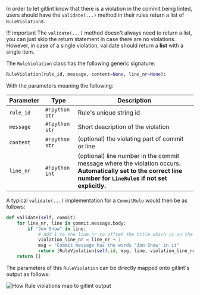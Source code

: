 In order to let gitlint know that there is a violation in the commit being linted, users should have the `validate(...)`
method in their rules return a list of `RuleViolation`s.

!!! important
    The `validate(...)` method doesn't always need to return a list, you can just skip the return statement in case there are no violations.
    However, in case of a single violation, validate should return a **list** with a single item.

The `RuleViolation` class has the following generic signature:

```python
RuleViolation(rule_id, message, content=None, line_nr=None):
```
With the parameters meaning the following:

| Parameter | Type  | Description                                                                                                                                                      |
| --------- | ----- | ---------------------------------------------------------------------------------------------------------------------------------------------------------------- |
| `rule_id`   | `#!python str` | Rule's unique string id                                                                                                                                          |
| `message`   | `#!python str` | Short description of the violation                                                                                                                               |
| `content`   | `#!python str` | (optional) the violating part of commit or line                                                                                                                  |
| `line_nr`   | `#!python int` | (optional) line number in the commit message where the violation occurs. **Automatically set to the correct line number for `LineRule`s if not set explicitly.** |

A typical `validate(...)` implementation for a `CommitRule` would then be as follows:
```python
def validate(self, commit)
    for line_nr, line in commit.message.body:
        if "Jon Snow" in line:
            # Add 1 to the line_nr to offset the title which is on the first line
            violation_line_nr = line_nr + 1
            msg = "Commit message has the words 'Jon Snow' in it"
            return [RuleViolation(self.id, msg, line, violation_line_nr)]
    return []
```

The parameters of this `RuleViolation` can be directly mapped onto gitlint's output as follows:

![How Rule violations map to gitlint output](../../images/RuleViolation.png)
